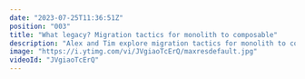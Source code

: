 ```yaml
---
date: "2023-07-25T11:36:51Z"
position: "003"
title: "What legacy? Migration tactics for monolith to composable"
description: "Alex and Tim explore migration tactics for monolith to composable architectures."
image: "https://i.ytimg.com/vi/JVgiaoTcErQ/maxresdefault.jpg"
videoId: "JVgiaoTcErQ"
---
```


